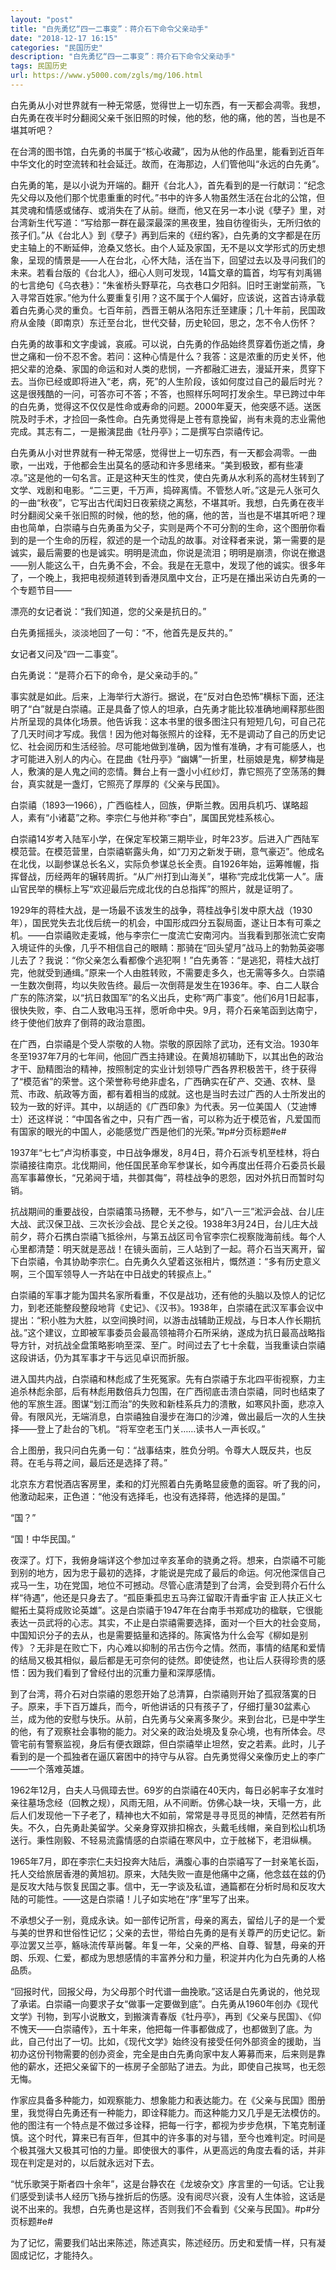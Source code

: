 ```yaml
---
layout: "post"
title: "白先勇忆“四一二事变”：蒋介石下命令父亲动手"
date: "2018-12-17 16:15"
categories: "民国历史"
description: "白先勇忆“四一二事变”：蒋介石下命令父亲动手"
tags: 民国历史
url: https://www.y5000.com/zgls/mg/106.html
---
```






白先勇从小对世界就有一种无常感，觉得世上一切东西，有一天都会凋零。我想，白先勇在夜半时分翻阅父亲千张旧照的时候，他的愁，他的痛，他的苦，当也是不堪其听吧？

在台湾的图书馆，白先勇的书属于“核心收藏”，因为从他的作品里，能看到近百年中华文化的时空流转和社会延迁。故而，在海那边，人们管他叫“永远的白先勇”。

白先勇的笔，是以小说为开端的。翻开《台北人》，首先看到的是一行献词：“纪念先父母以及他们那个忧患重重的时代。”书中的许多人物虽然生活在台北的公馆，但其灵魂和情感或储存、或消失在了从前。继而，他又在另一本小说《孽子》里，对台湾新生代写道：“写给那一群在最深最深的黑夜里，独自彷徨街头，无所归依的孩子们。”从《台北人》到《孽子》再到后来的《纽约客》，白先勇的文字都是在历史主轴上的不断延伸，沧桑又悠长。由个人延及家国，无不是以文学形式的历史想象，呈现的情景是——人在台北，心怀大陆，活在当下，回望过去以及寻问我们的未来。若看台版的《台北人》，细心人则可发现，14篇文章的篇首，均写有刘禹锡的七言绝句《乌衣巷》：“朱雀桥头野草花，乌衣巷口夕阳斜。旧时王谢堂前燕，飞入寻常百姓家。”他为什么要重复引用？这不属于个人偏好，应该说，这首古诗承载着白先勇心灵的重负。七百年前，西晋王朝从洛阳东迁至建康；几十年前，民国政府从金陵（即南京）东迁至台北，世代交替，历史轮回，思之，怎不令人伤怀？

白先勇的故事和文字虔诚，哀戚。可以说，白先勇的作品始终贯穿着伤逝之情，身世之痛和一份不忍不舍。若问：这种心情是什么？我答：这是浓重的历史关怀，他把父辈的沧桑、家国的命运和对人类的悲悯，一齐都融汇进去，漫延开来，贯穿下去。当你已经或即将进入“老，病，死”的人生阶段，该如何度过自己的最后时光？这是很残酷的一问，可答亦可不答；不答，也照样乐呵呵打发余生。早已跨过中年的白先勇，觉得这不仅仅是性命或寿命的问题。2000年夏天，他突感不适。送医院及时手术，才捡回一条性命。白先勇觉得是上苍有意挽留，尚有未竟的志业需他完成。其志有二，一是搬演昆曲《牡丹亭》；二是撰写白崇禧传记。

白先勇从小对世界就有一种无常感，觉得世上一切东西，有一天都会凋零。一曲歌，一出戏，于他都会生出莫名的感动和许多思绪来。“美到极致，都有些凄凉。”这是他的一句名言。正是这种天生的性灵，使白先勇从水利系的高材生转到了文学、戏剧和电影。“二三更，千万声，捣碎离情。不管愁人听。”这是元人张可久的一曲“秋夜”，它写出古代闺妇日夜萦绕之离愁，不堪其听。我想，白先勇在夜半时分翻阅父亲千张旧照的时候，他的愁，他的痛，他的苦，当也是不堪其听吧？理由也简单，白崇禧与白先勇虽为父子，实则是两个不可分割的生命，这个图册你看到的是一个生命的历程，叙述的是一个动乱的故事。对诠释者来说，第一需要的是诚实，最后需要的也是诚实。明明是流血，你说是流泪；明明是崩溃，你说在撤退——别人能这么干，白先勇不会，不会。我是在无意中，发现了他的诚实。很多年了，一个晚上，我把电视频道转到香港凤凰中文台，正巧是在播出采访白先勇的一个专题节目——

漂亮的女记者说：“我们知道，您的父亲是抗日的。”

白先勇摇摇头，淡淡地回了一句：“不，他首先是反共的。”

女记者又问及“四一二事变”。

白先勇说：“是蒋介石下的命令，是父亲动手的。”

事实就是如此。后来，上海举行大游行。据说，在“反对白色恐怖”横标下面，还注明了“白”就是白崇禧。正是具备了惊人的坦承，白先勇才能比较准确地阐释那些图片所呈现的具体化场景。他告诉我：这本书里的很多图注只有短短几句，可自己花了几天时间才写成。我信！因为他对每张照片的诠释，无不是调动了自己的历史记忆、社会阅历和生活经验。尽可能地做到准确，因为惟有准确，才有可能感人，也才可能进入别人的内心。在昆曲《牡丹亭》“幽媾”一折里，杜丽娘是鬼，柳梦梅是人，敷演的是人鬼之间的恋情。舞台上有一盏小小红纱灯，靠它照亮了空荡荡的舞台，真实就是一盏灯，它照亮了厚厚的《父亲与民国》。

白崇禧（1893—1966），广西临桂人，回族，伊斯兰教。因用兵机巧、谋略超人，素有“小诸葛”之称。李宗仁与他并称“李白”，属国民党桂系核心。

白崇禧14岁考入陆军小学，在保定军校第三期毕业，时年23岁。后进入广西陆军模范营。在模范营里，白崇禧崭露头角，如“刀刃之新发于硎，意气豪迈”。他成名在北伐，以副参谋总长名义，实际负参谋总长全责。自1926年始，运筹帷幄，指挥督战，历经两年的辗转周折。“从广州打到山海关”，堪称“完成北伐第一人”。唐山官民举的横标上写“欢迎最后完成北伐的白总指挥”的照片，就是证明了。

1929年的蒋桂大战，是一场最不该发生的战争，蒋桂战争引发中原大战（1930年），国民党失去北伐后统一的机会，中国形成四分五裂局面，遂让日本有可乘之机。——白崇禧败走麦城，他与李宗仁一度流亡安南河内。当我看到那张流亡安南入境证件的头像，几乎不相信自己的眼睛：那骑在“回头望月”战马上的勃勃英姿哪儿去了？我说：“你父亲怎么看都像个逃犯啊！”白先勇答：“是逃犯，蒋桂大战打完，他就受到通缉。”原来一个人由胜转败，不需要走多久，也无需等多久。白崇禧一生数次倒蒋，均以失败告终。最后一次倒蒋是发生在1936年。李、白二人联合广东的陈济棠，以“抗日救国军”的名义出兵，史称“两广事变”。他们6月1日起事，很快失败，李、白二人致电冯玉祥，愿听命中央。9月，蒋介石亲笔函到达南宁，终于使他们放弃了倒蒋的政治意图。

在广西，白崇禧是个受人崇敬的人物。崇敬的原因除了武功，还有文治。1930年冬至1937年7月的七年间，他回广西主持建设。在黄旭初辅助下，以其出色的政治才干、励精图治的精神，按照制定的实业计划领导广西各界积极苦干，终于获得了“模范省”的荣誉。这个荣誉称号绝非虚名，广西确实在矿产、交通、农林、垦荒、市政、航政等方面，都有着相当的成就。这也是当时去过广西的人士所发出的较为一致的好评。其中，以胡适的《广西印象》为代表。另一位美国人（艾迪博士）还这样说：“中国各省之中，只有广西一省，可以称为近于模范省，凡爱国而有国家的眼光的中国人，必能感觉广西是他们的光荣。”#p#分页标题#e#

1937年“七七”卢沟桥事变，中日战争爆发，8月4日，蒋介石派专机至桂林，将白崇禧接往南京。北伐期间，他任国民革命军参谋长，如今再度出任蒋介石委员长最高军事幕僚长，“兄弟阋于墙，共御其侮”，蒋桂战争的恩怨，因对外抗日而暂时勾销。

抗战期间的重要战役，白崇禧策马扬鞭，无不参与，如“八一三”淞沪会战、台儿庄大战、武汉保卫战、三次长沙会战、昆仑关之役。1938年3月24日，台儿庄大战前夕，蒋介石携白崇禧飞抵徐州，与第五战区司令官李宗仁视察陇海前线。每个人心里都清楚：明天就是恶战！在镜头面前，三人站到了一起。蒋介石当天离开，留下白崇禧，令其协助李宗仁。白先勇久久望着这张相片，慨然道：“多有历史意义啊，三个国军领导人一齐站在中日战史的转捩点上。”

白崇禧的军事才能为国共名家所看重，不仅是战功，还有他的头脑以及惊人的记忆力，到老还能整段整段地背《史记》、《汉书》。1938年，白崇禧在武汉军事会议中提出：“积小胜为大胜，以空间换时间，以游击战辅助正规战，与日本人作长期抗战。”这个建议，立即被军事委员会最高领袖蒋介石所采纳，遂成为抗日最高战略指导方针，对抗战全盘策略影响至深、至广。时间过去了七十余载，当我重读白崇禧这段讲话，仍为其军事才干与远见卓识而折服。

进入国共内战，白崇禧和林彪成了生死冤家。先有白崇禧于东北四平街视察，力主追杀林彪余部，后有林彪用数倍兵力包围，在广西彻底击溃白崇禧，同时也结束了他的军旅生涯。图谋“划江而治”的失败和新桂系兵力的溃散，如寒风扑面，悲凉入骨。有限风光，无端消息，白崇禧独自漫步在海口的沙滩，做出最后一次的人生抉择——登上了赴台的飞机。“将军空老玉门关……读书人一声长叹。”

合上图册，我只问白先勇一句：“战事结束，胜负分明。令尊大人既反共，也反蒋。在毛与蒋之间，最后还是选择了蒋。”

北京东方君悦酒店客房里，柔和的灯光照着白先勇略显疲惫的面容。听了我的问，他激动起来，正色道：“他没有选择毛，也没有选择蒋，他选择的是国。”

“国？”

“国！中华民国。”

夜深了。灯下，我俯身端详这个参加过辛亥革命的骁勇之将。想来，白崇禧不可能到别的地方，因为忠于最初的选择，才能说是完成了最后的命运。何况他深信自己戎马一生，功在党国，地位不可撼动。尽管心底清楚到了台湾，会受到蒋介石什么样“待遇”，他还是只身去了。“孤臣秉孤忠五马奔江留取汗青垂宇宙
正人扶正义七鲲拓土莫将成败论英雄”。这是白崇禧于1947年在台南手书郑成功的楹联，它很能表达一员武将的心志。其实，不止是白崇禧需要选择，面对一个巨大的社会变局，中国知识分子的去从，也是需要掂量和选择的。陈寅恪为什么会写《柳如是别传》？无非是在败亡下，内心难以抑制的吊古伤今之情。然而，事情的结尾和爱情的结局又极其相似，最后都是无可奈何的徒然。即使徒然，也让后人获得珍贵的感悟：因为我们看到了曾经付出的沉重力量和深厚感情。

到了台湾，蒋介石对白崇禧的恩怨开始了总清算，白崇禧则开始了孤寂落寞的日子。原来，手下百万雄兵，而今，听他讲话的只有孩子了，仔细打量30盆素心兰，成为他的安慰与快乐。从前，白先勇与父亲离多聚少。来到台北，已是中学生的他，有了观察社会事物的能力。对父亲的政治处境及复杂心境，也有所体会。尽管宅前有警察监视，身后有便衣跟踪，但白崇禧举止坦然，安之若素。此时，儿子看到的是一个孤独者在逼仄窘困中的持守与从容。白先勇觉得父亲像历史上的李广——一个落难英雄。

1962年12月，白夫人马佩璋去世。69岁的白崇禧在40天内，每日必躬率子女准时亲往墓场念经（回教之规），风雨无阻，从不间断。仿佛心缺一块，天塌一方，此后人们发现他一下子老了，精神也大不如前，常常是寻寻觅觅的神情，茫然若有所失。不久，白先勇赴美留学。父亲身穿双排扣棉衣，头戴毛线帽，亲自到松山机场送行。秉性刚毅、不轻易流露情感的白崇禧在寒风中，立于舷梯下，老泪纵横。

1965年7月，即在李宗仁夫妇投奔大陆后，满腹心事的白崇禧写了一封亲笔长函，托人交给旅居香港的黄旭初。原来，大陆失败一直是他痛中之痛，他念兹在兹的仍是反攻大陆与恢复民国之事。信中，无一字谈及私谊，通篇都在分析时局和反攻大陆的可能性。——这是白崇禧！儿子如实地在“序”里写了出来。

不承想父子一别，竟成永诀。如一部传记所言，母亲的离去，留给儿子的是一个爱与美的世界和世俗性记忆；父亲的去世，带给白先勇的是有关尊严的历史记忆。新亭泣罢又兰亭，觞咏流传草尚馨。年复一年，父亲的严格、自尊、智慧，母亲的开朗、乐观、仁爱，都成为思想感情的丰富养分和力量，积淀并内化为白先勇的人格品质。

“回报时代，回报父母，为父母那个时代谱一曲挽歌。”这话是白先勇说的，他兑现了承诺。白崇禧一向要求子女“做事一定要做到底”。白先勇从1960年创办《现代文学》刊物，到写小说散文，到搬演青春版《牡丹亭》，再到《父亲与民国》、《仰不愧天——白崇禧传》，五十年来，他把每一件事都做成了，也都做到了底。为此，自己付出了一切。比如，《现代文学》始终没有接受任何外部资金的援助，当初办这份刊物需要的创办资金，完全是由白先勇向家中友人筹募而来，后来则是靠他的薪水，还把父亲留下的一栋房子全部贴了进去。为此，即使自己挨骂，也无怨无悔。

作家应具备多种能力，如观察能力、想象能力和表达能力。在《父亲与民国》图册里，我觉得白先勇还有一种能力，即诠释能力。而这种能力又几乎是无法模仿的。他的图注有一个特点是不做过多诠释，把每一行字，都视为步步危棋，下笔克制谨慎。这个时代，算来已有百年，但其中的许多事的对与错，至今也难判定。时间是个极其强大又极其可怕的力量。即使很大的事件，从更高远的角度去看的话，并非现在判定是对的，以后就永远对下去。

“忧乐歌哭于斯者四十余年”，这是台静农在《龙坡杂文》序言里的一句话。它让我们感受到读书人经历飞扬与挫折后的伤感。没有阅尽兴衰，没有人生体验，这话是说不出来的。我想，白先勇也是这样，否则我们不会看到《父亲与民国》。#p#分页标题#e#

为了记忆，需要我们站出来陈述，陈述真实，陈述经历。历史和爱情一样，只有凝固成记忆，才能持久。
